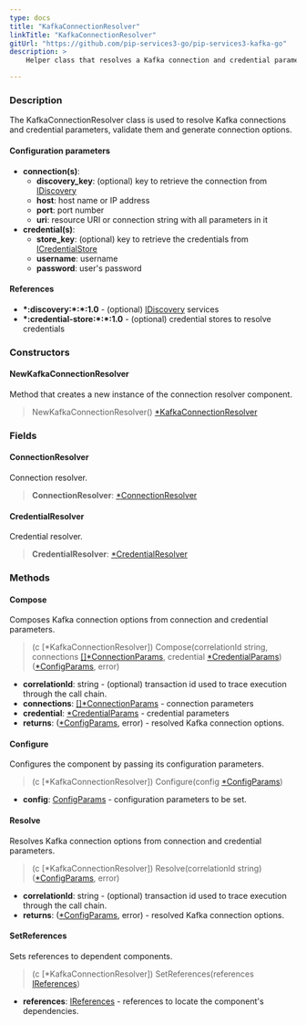 ```yaml
---
type: docs
title: "KafkaConnectionResolver"
linkTitle: "KafkaConnectionResolver"
gitUrl: "https://github.com/pip-services3-go/pip-services3-kafka-go"
description: >
    Helper class that resolves a Kafka connection and credential parameters, validates them and generates connection options.

---
```


### Description

The KafkaConnectionResolver class is used to resolve Kafka connections and credential parameters, validate them and generate connection options.

#### Configuration parameters


- **connection(s)**:
    - **discovery_key**: (optional) key to retrieve the connection from [IDiscovery](../../../components/connect/idiscovery)
    - **host**: host name or IP address
    - **port**: port number
    - **uri**: resource URI or connection string with all parameters in it
- **credential(s)**:
    - **store_key**: (optional) key to retrieve the credentials from [ICredentialStore](../../../components/auth/icredential_store)
    - **username**: username
    - **password**: user's password

#### References

- **\*:discovery:\*:\*:1.0** - (optional) [IDiscovery](../../../components/connect/idiscovery) services
- **\*:credential-store:\*:\*:1.0** - (optional) credential stores to resolve credentials

### Constructors

#### NewKafkaConnectionResolver
Method that creates a new instance of the connection resolver component.

> NewKafkaConnectionResolver() [*KafkaConnectionResolver]()

### Fields

<span class="hide-title-link">

#### ConnectionResolver
Connection resolver.
> **ConnectionResolver**: [*ConnectionResolver](../../../components/connect/connection_resolver)

#### CredentialResolver
Credential resolver.
> **CredentialResolver**: [*CredentialResolver](../../../components/auth/credential_resolver)

</span>


### Methods

#### Compose
Composes Kafka connection options from connection and credential parameters.

> (c [*KafkaConnectionResolver]) Compose(correlationId string, connections [[]*ConnectionParams](../../../components/connect/connection_params), credential [*CredentialParams](../../../components/auth/credential_params)) ([*ConfigParams](../../../commons/config/config_params), error)

- **correlationId**: string - (optional) transaction id used to trace execution through the call chain.
- **connections**: [[]*ConnectionParams](../../../components/connect/connection_params) - connection parameters
- **credential**: [*CredentialParams](../../../components/auth/credential_params) - credential parameters
- **returns**: ([*ConfigParams](../../../commons/config/config_params), error) - resolved Kafka connection options.


#### Configure
Configures the component by passing its configuration parameters.

> (c [*KafkaConnectionResolver]) Configure(config [*ConfigParams](../../../commons/config/config_params))

- **config**: [ConfigParams](../../../commons/config/config_params) - configuration parameters to be set.


#### Resolve
Resolves Kafka connection options from connection and credential parameters.

> (c [*KafkaConnectionResolver]) Resolve(correlationId string) ([*ConfigParams](../../../commons/config/config_params), error)

- **correlationId**: string - (optional) transaction id used to trace execution through the call chain.
- **returns**: ([*ConfigParams](../../../commons/config/config_params), error) - resolved Kafka connection options.


#### SetReferences
Sets references to dependent components.

> (c [*KafkaConnectionResolver]) SetReferences(references [IReferences](../../../commons/refer/ireferences))

- **references**: [IReferences](../../../commons/refer/ireferences) - references to locate the component's dependencies.
